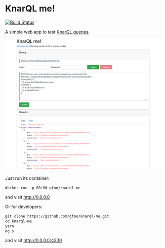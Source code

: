 # KnarQL me!

[![Build Status](https://travis-ci.org/gfoo/knarql-me.svg?branch=master)](https://travis-ci.org/gfoo/knarql-me)

A simple web app to test [KnarQL queries](http://www.knora.org/documentation/manual/rst/03-knora-api-server/api_v2/knarql-syntax.html).

![alt text](screenshot.png "App screenshot")

Just run its container:

```
docker run -p 80:80 gfoo/knarql-me
```

and visit http://0.0.0.0

Or for developers:

```
git clone https://github.com/gfoo/knarql-me.git
cd knarql-me
yarn
ng s
```

and visit http://0.0.0.0:4200
